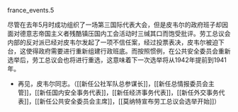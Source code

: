 france_events.5

尽管在去年5月时成功组织了一场第三国际代表大会，但是皮韦尔的政府班子却因面对德意志帝国主义者残酷镇压国内工会活动时三缄其口而饱受批评。劳工总议会内部的反对派已经对皮韦尔发起了一项不信任案，经过投票表决，皮韦尔被迫下台，这使得政府需要进行重新组建行政班底。而按照惯例，在公共安全委员会重新选举后，劳工总议会也将进行重选，这意味着下一次选举将从1942年提前到1941年。

* 再见，皮韦尔同志。（[[新任公社军队总参谋长]]，[[新任总情报委员会主管]]，[[新任国内安全事务代表]]，[[新任经济事务代表]]，[[新任外交事务代表]]，[[新任公共安全委员会主席]]，[[莫纳特宣布劳工总议会选举开始]]）